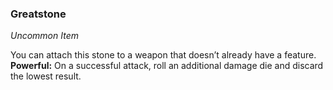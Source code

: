 ### Greatstone
_Uncommon Item_

You can attach this stone to a weapon that doesn’t already have a feature.  
**Powerful:** On a successful attack, roll an additional damage die and discard the lowest result.
